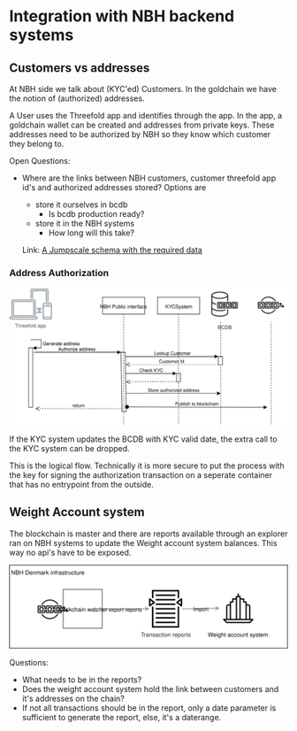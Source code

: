  # Integration with NBH backend systems

## Customers vs addresses

At NBH side we talk about (KYC'ed) Customers. In the goldchain we have the notion of (authorized) addresses.

A User uses the Threefold app and identifies through the app. 
In the app, a goldchain wallet can be created and addresses from private keys. These addresses need to be authorized by NBH so they know which customer they belong to.

Open Questions:
- Where are the links between NBH customers, customer threefold app id's and authorized addresses stored?
   Options are
   - store it ourselves in bcdb
       - Is bcdb production ready?
   - store it in the NBH systems
       - How long will this take?
   
   Link: [A Jumpscale schema with the required data](customer_addresses.jsschema)

### Address Authorization
![Address authorization](Authorize_Addresses.svg)

If the KYC system updates the  BCDB with KYC valid date, the extra call to the KYC system can be dropped.

This is the logical flow. Technically it is more secure to put the process with the key for signing the authorization transaction on a seperate container that has no entrypoint from the outside.

 ## Weight Account system

 The blockchain is master and there are reports available through an explorer ran on NBH systems to update the Weight account system balances.
 This way no api's have to be exposed.

 ![Blockchain to weight system](./WeightAccountUpdates.svg)

 Questions:
 - What needs to be in the reports? 
 - Does the weight account system hold the link between customers and it's addresses on the chain?
 - If not all transactions should be in the report, only a date parameter is sufficient to generate the report, else, it's a daterange.
 
